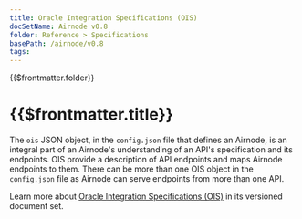 ```yaml
---
title: Oracle Integration Specifications (OIS)
docSetName: Airnode v0.8
folder: Reference > Specifications
basePath: /airnode/v0.8
tags:
---
```


<TitleSpan>{{$frontmatter.folder}}</TitleSpan>

# {{$frontmatter.title}}

<VersionWarning/>

<!--TocHeader /> <TOC class="table-of-contents" :include-level="[2,3]" /-->

The `ois` JSON object, in the `config.json` file that defines an Airnode, is an
integral part of an Airnode's understanding of an API's specification and its
endpoints. OIS provide a description of API endpoints and maps Airnode endpoints
to them. There can be more than one OIS object in the `config.json` file as
Airnode can serve endpoints from more than one API.

Learn more about [Oracle Integration Specifications (OIS)](/ois/v1.1/) in its
versioned document set.
